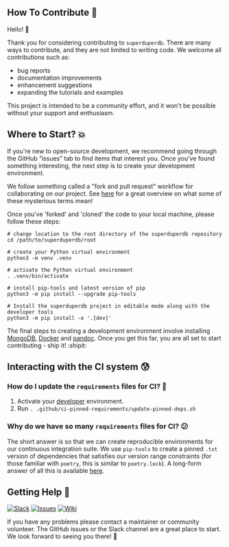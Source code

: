 ## How To Contribute :rocket:


Hello! :wave: 

Thank you for considering contributing to `superduperdb`. There are many ways to contribute, and they are not limited to writing code. We welcome all contributions such as:

- bug reports
- documentation improvements
- enhancement suggestions
- expanding the tutorials and examples

This project is intended to be a community effort, and it won't be possible without your support and enthusiasm.

## Where to Start? :boom:
If you're new to open-source development, we recommend going through the GitHub “issues” tab to find items that interest you. Once you’ve found something interesting, the next step is to create your development environment.

We follow something called a "fork and pull request" workflow for collaborating on our project. See [here](https://gist.github.com/Chaser324/ce0505fbed06b947d962) for a great overview on what some of these mysterious terms mean! 

Once you've 'forked' and 'cloned' the code to your local machine, please follow these steps:

```shell
# change location to the root directory of the superduperdb repository
cd /path/to/superduperdb/root

# create your Python virtual environment
python3 -m venv .venv

# activate the Python virtual environment
. .venv/bin/activate  
```

```shell
# install pip-tools and latest version of pip
python3 -m pip install --upgrade pip-tools

# Install the superduperdb project in editable mode along with the developer tools
python3 -m pip install -e '.[dev]'
```

The final steps to creating a development environment involve installing [MongoDB](https://www.mongodb.com/docs/manual/installation/), [Docker](https://docs.docker.com/engine/install/) and [pandoc](https://pandoc.org/installing.html). Once you get this far, you are all set to start contributing - ship it! :shipit:

## Interacting with the CI system :cold_sweat:

### How do I update the `requirements` files for CI? :link:

1. Activate your [developer](#where-to-start--boom-) environment.
2. Run `. .github/ci-pinned-requirements/update-pinned-deps.sh`

### Why do we have so many `requirements` files for CI? :confused:

The short answer is so that we can create reproducible environments for our continuous integration suite. We use `pip-tools` to create a pinned `.txt` version of dependencies that satisfies our version range constraints (for those familiar with `poetry`, this is similar to `poetry.lock`). A long-form answer of all this is available [here](https://hynek.me/articles/semver-will-not-save-you/).

## Getting Help 🙋


[![Slack](https://img.shields.io/badge/Slack-superduperdb-8A2BE2?logo=slack)](https://join.slack.com/t/superduperdb/shared_invite/zt-1zuojj0k0-RjAYBs1TDsvEa7yaFGa6QA)
[![Issues](https://img.shields.io/badge/Issues-superduperdb-8A2BE2?logo=github)](https://github.com/SuperDuperDB/superduperdb-stealth/issues)
[![Wiki](https://img.shields.io/badge/Project%20Wiki-superduperdb-8A2BE2?logo=github)](https://github.com/SuperDuperDB/superduperdb-stealth/wiki)

If you have any problems please contact a maintainer or community volunteer. The GitHub issues or the Slack channel are a great place to start. We look forward to seeing you there! :purple_heart:
